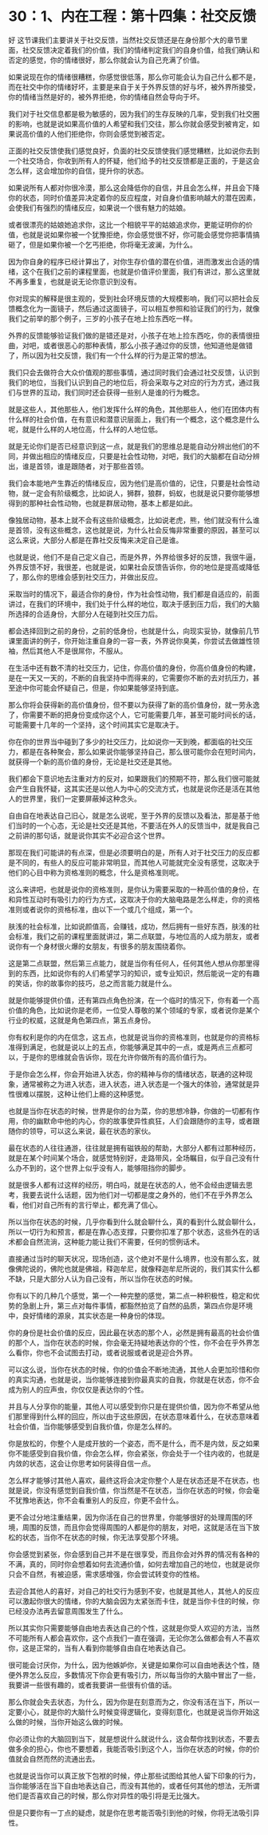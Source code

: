 # 30：1、内在工程：第十四集：社交反馈

好 这节课我们主要讲关于社交反馈，当然社交反馈还是在身份那个大的章节里面，社交反馈决定着我们的价值，我们的情绪判定我们的自身价值，给我们确认和否定的感觉，你的情绪很好，那么你就会认为自己充满了价值。

如果说现在你的情绪很糟糕，你感觉很低落，那么你可能会认为自己什么都不是，而在社交中你的情绪好坏，主要是来自于关于外界反馈的好与坏，被外界所接受，你的情绪当然是好的，被外界拒绝，你的情绪自然会导向于坏。

我们对于社交信息都是极为敏感的，因为我们的生存反映的几率，受到我们社交圈的影响，也就是说如果高价值的人希望和我们交往，那么你就会感受到被肯定，如果说高价值的人他们拒绝你，你则会感觉到被否定。

正面的社交反馈使我们感觉良好，负面的社交反馈使我们感觉糟糕，比如说你去到一个社交场合，你收到所有人的怀疑，他们给予的社交反馈都是正面的，于是这会怎么样，这会增加你的自信，提升你的状态。

如果说所有人都对你很冷漠，那么这会降低你的自信，并且会怎么样，并且会下降你的状态，同时价值差异决定着你的反应程度，对自身价值影响越大的潜在因素，会使我们有强烈的情绪反应，如果说一个很有魅力的姑娘。

或者很漂亮的姑娘她追求你，这比一个相貌平平的姑娘追求你，更能证明你的价值，也就是说如果你被一个犹豫拒绝，你会感觉很不好，你可能会感觉你把事情搞砸了，但是如果你被一个乞丐拒绝，你将毫无波澜，为什么。

因为你自身的程序已经计算出了，对你生存价值的潜在价值，进而激发出合适的情绪，这个在我们之前的课程里面，也就是价值评价里面，我们有讲过，那么这里就不再多重复，也就是说无论你意识到没有。

你对现实的解释是很主观的，受到社会环境反馈的大规模影响，我们可以把社会反馈概念化为一面镜子，然后通过这面镜子，可以相互参照和验证我们的行为，就像我们之前举的那个例子，三岁的小孩子在地上捡东西吃一样。

外界的反馈能够验证我们做的是错还是对，小孩子在地上捡东西吃，你的表情很扭曲，对吧，或者很恶心的那种表情，那么小孩子通过你的反馈，他知道他是做错了，所以因为社交反馈，我们有一个什么样的行为是正常的想法。

我们只会去做符合大众价值观的那些事情，通过同时我们会通过社交反馈，认识到我们的地位，当我们认识到自己的地位后，将会采取与之对应的行为方式，通过我们与世界的互动，我们同时还会获得一些别人是谁的行为概念。

就是这些人，其他那些人，他们发挥什么样的角色，其他那些人，他们在团体内有什么样的社会价值，在有意识和潜意识层面上，我们有一个概念，这个概念是什么呢，就是什么样的人地位高，什么样的人地位低。

就是无论你们是否已经意识到这一点，就是我们的思维总是能自动分辨出他们的不同，并做出相应的情绪反应，只要是社会性动物，对吧，我们的大脑都在自动分辨出，谁是首领，谁是跟随者，对于那些首领。

我们会本能地产生靠近的情绪反应，因为他们是高价值的，记住，只要是社会性动物，就一定会有阶级概念，比如说人，狮群，狼群，蚂蚁，也就是说只要你能够想得到的那种社会性动物，也就是群居动物，基本上都是如此。

像独居动物，基本上就不会有这些阶级概念，比如说老虎，熊，他们就没有什么谁是首领，没有这些概念，这也就是说，为什么社会反悔非常重要的原因，甚至可以这么来说，大部分人都是在靠社交反悔来决定自己是谁。

也就是说，他们不是自己定义自己，而是外界，外界给很多好的反馈，我很牛逼，外界反馈不好，我很差，也就是说，如果社会反馈告诉你，你的地位是提高或降低了，那么你的思维会感到社交压力，并做出反应。

采取当时的情况下，最适合你的身份，作为社会性动物，我们都是自适应的，前面讲过，在我们的环境中，我们处于什么样的地位，取决于感到压力后，我们的大脑所选择的合适身份，大部分人在碰到社交压力后。

都会选择回到之前的身份，之前的低身份，也就是什么，向现实妥协，就像前几节课里面讲的例子，你开始注重自身的一容一表，外界说你臭美，你尝试去做雄性领袖，然后其他人不是很屌你，不服从。

在生活中还有数不清的社交压力，记住，你高价值的身份，你高价值身份的构建，是在一天又一天的，不断的自我坚持中而得来的，它需要你不断的去对抗压力，甚至途中你可能会怀疑自己，但是，你如果能够坚持到底。

那么你将会获得新的高价值身份，但不要以为获得了新的高价值身份，就一劳永逸了，你需要不断的把身份变成你这个人，它可能需要几年，甚至可能时间长的话，可能需要十几年的一个坚持，这个时间其实它是取决于。

你在你的世界当中碰到了多少的社交压力，比如说你一天到晚，都面临的社交压力，都是在各种聚会，那么如果说你能够坚持自己，那么很可能你会在短时间内，就获得一个新的高价值的身份，无论是社交还是其他。

我们都会下意识地去注重对方的反对，如果跟我们的预期不符，那么我们很可能就会产生自我怀疑，这其实还是以他人为中心的交流方式，也就是说你还是活在其他人的世界里，我们一定要屏蔽掉这种念头。

自由自在地表达自己旧心，就是怎么说呢，至于外界的反馈以及看法，那是基于他们当时的一个心态，无论是社交还是其他，不要活在外人的反馈当中，就是我自己之前讲的那句话，就是说你其实不必迎合这个世界。

那现在我们可能讲的有点深，但是必须要明白的是，所有人对于社交压力的反应都是不同的，有些人的反应可能非常明显，而其他人可能就完全没有感觉，这取决于他们的心目中称为资格准则的概念，什么是资格准则呢。

这么来讲吧，也就是说你的资格准则，是你认为需要采取的一种高价值的身份，在和异性互动时有吸引力的行为方式，这取决于你的大脑电路是怎么样走，你的资格准则或者说你的资格标准，由以下一个或几个组成，第一个。

肤浅的社会标准，比如说颜值高，会赚钱，成功，然后拥有一些好东西，肤浅的社会标准，我们之前的课程里面就讲过，第二点联盟，与地位高的人成为朋友，或者说你有一个身材很火爆的女朋友，有很多的朋友围绕着你。

这是第二点联盟，然后第三点能力，就是当你有任何人，任何其他人想从你那里得到的东西，比如说你有的人们希望学习的知识，或专业知识，然后能说一定的有趣的笑话，你的故事你的技巧，总之而言能力就是什么。

就是你能够提供价值，还有第四点角色扮演，在一个临时的情况下，你有着一个高价值的角色，比如说你是老师，一位受人尊敬的某个领域的专家，或者说你是某个行业的权威，这就是角色第四点，第五点身份。

你有权利是你的内在信念，这五点，也就是说当你的资格准则，也就是你的资格标准得到满足，也就是说以上的五点，你能够满足其中的一点，或是两点三点都可以，于是你的思维就会告诉你，现在允许你做所有的高价值行为。

于是你会怎么样，你会开始进入状态，你的精神与你的情绪状态，联通的这种现象，通常被称之为进入状态，进入状态，进入状态是一个强大的体验，通常就是异性很难以摆脱，这种让他们上瘾的这种感觉。

也就是当你在状态的时候，世界是你的台为菜，你的思想冷静，你做的一切都有作用，你的幽默命中他的内心，你的故事使异性疯狂，人们会跟随你的主导，或者跟随你的领导，可以这么来说，最在状态的家伙。

最在状态的人往往通游，往往就是拥有磁铁般的帮助，大部分人都有过那种经历，就是在某个时间某个场合，就感觉特别好，走路带风，全场瞩目，似乎自己没有什么办不到的，这个世界上似乎没有人，能够阻挡你的脚步。

就是很多人都有过这样的经历，明白吗，就是在状态的人，他不会经由逻辑去思考，我要去说什么话题，因为他们对一切都是度之身外的，他们不在乎外界怎么看，他们对自己所有的言行举止，都充满了信心。

所以当你在状态的时候，几乎你看到什么就会聊什么，真的看到什么就会聊什么，所以一切行为和预言，都是在靠心态支撑，只要你扣准了那个状态，这些外在的话术都会自然流淌，这种能力能让我们不需要，任何的惯例话术。

直接通过当时的聊天状况，现场创造，这个绝对不是什么境界，也没有那么玄，就像佛陀说的，佛陀也就是佛祖，释迦牟尼，就像释迦牟尼所说的，我们其实什么都不缺，只是大部分人认为自己没有，所以当你在状态的时候。

你有以下的几种几个感觉，第一个一种完整的感觉，第二点一种积极性，稳定和优势的急剧上升，第三点对每件事情，都豁然拍览了自然的品质，第四点你是环境中，良好情绪的源泉，其实状态是一种身份的体现。

你的身份是社会价值的反应，因此最在状态的那个人，必然是拥有最高的社会价值的那个人，当你在状态的时候，你会毫无持疑地表达你的个性，你不会在乎外界怎么看你，你也不会试图去打动，或者说服或者说是迎合外界。

可以这么说，当你在状态的时候，你的价值会不断地流通，其他人会更加珍惜和你的真实沟通，也就是说，当你能够连接到你最真实的自我，你就是在状态，你不会成为别人的应声虫，你仅仅是表达你的个性。

并且与人分享你的能量，其他人可以感受到你只是在提供价值，因为你不希望从他们那里得到什么样的回应，所以由于这些原因，在状态意味着什么，在状态意味着社会价值，当你能够感受到自我价值，你是怎么样的。

你是放松的，你整个人是成开放的一个姿态，而不是什么，而不是内敛，反之如果你不能感受到自我价值，你会怎么样，你会紧张，你会处于一个往内收的，也就是内敛的状态，这会让你思考如何装得自信一点。

怎么样才能够讨其他人喜欢，最终这将会决定你整个人是在状态还是不在状态，也就是说，你没有感觉到自我价值，你当然是不在状态，当你在状态的时候，你会毫不犹豫地表达，你不会看重别人的反应，你更不会什么。

更不会过分地注重结果，因为你活在自己的世界里，你能够很好的处理周围的环境，周围的反馈，而且你会觉得周围的人都是你的朋友，对吧，这就是活在当下放松的状态，当你不在状态的时候，你无法享受那个环境。

你会感觉到紧张，你会感到自己并不是在很享受，而且你会对外界的情况有各种的不满，真的，同时你会想着如何去流通价值，如何去增加自己的地位，也就是说你只会不自然，有被迫感，需求感增强，你会尝试转变你的性格。

去迎合其他人的喜好，对自己的社交行为感到不安，也就是其他人，其他人的反应可以激起你很大的情绪，你的大脑会因为太紧张而卡住，就是当你卡住的时候，你已经没办法再去留意周围发生了什么。

所以其实你只需要能够自由地去表达自己的个性，这就是你受人欢迎的方法，当然不可能所有人都会喜欢你，这个点我们一直在强调，无论你怎么做都会有人不喜欢你，这是正常的，当有人看到你能够自由自在地表达自己。

很可能会讨厌你，为什么，因为他嫉妒你，关键是如果你可以自由地表达个性，随便外界怎么反应，多数情况下你会更有吸引力，所以每当你的大脑中冒出了一些，我要讲一些很有趣的，或者我要讲一些很有价值的话。

那么你就会失去状态，为什么，因为你是在刻意而为之，你没有活在当下，所以一定要小心，就是你的大脑什么时候变得逻辑化，变得刻意化，也就是说当你开始这么做的时候，当你开始这么做的时候。

你必须让你的大脑回到当下，就是想说什么就说什么，这会帮你找到状态，不要去做多余的担心，你也不要想着，我能否吸引到这个人，当你在状态的时候，你的价值就会自然而然的流通出去。

也就是说当你可以真正放下包袱的时候，停止那些试图给其他人留下印象的行为，当你能够活在当下自由地表达自己，而没有其他的，或者任何其他的想法，无所谓他们是否喜欢自己的时候，那么你对异性的吸引将是无比强大。

但是只要你有一丁点的疑虑，就是你在思考能否吸引到他的时候，你将无法吸引异性。